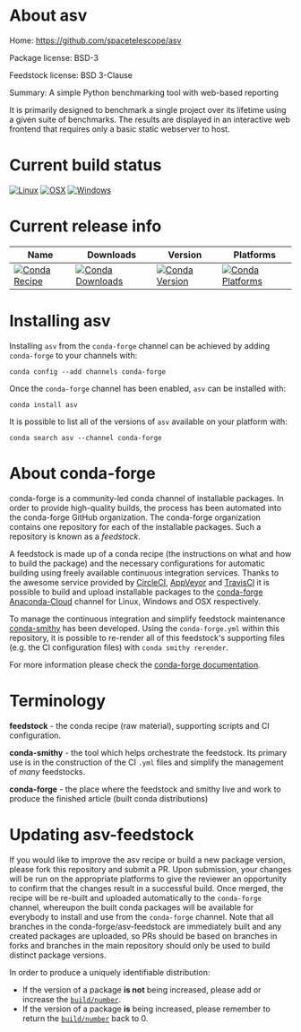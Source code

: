 About asv
=========

Home: https://github.com/spacetelescope/asv

Package license: BSD-3

Feedstock license: BSD 3-Clause

Summary: A simple Python benchmarking tool with web-based reporting

It is primarily designed to benchmark a single project over its lifetime
using a given suite of benchmarks. The results are displayed in an
interactive web frontend that requires only a basic static webserver to
host.


Current build status
====================

[![Linux](https://img.shields.io/circleci/project/github/conda-forge/asv-feedstock/master.svg?label=Linux)](https://circleci.com/gh/conda-forge/asv-feedstock)
[![OSX](https://img.shields.io/travis/conda-forge/asv-feedstock/master.svg?label=macOS)](https://travis-ci.org/conda-forge/asv-feedstock)
[![Windows](https://img.shields.io/appveyor/ci/conda-forge/asv-feedstock/master.svg?label=Windows)](https://ci.appveyor.com/project/conda-forge/asv-feedstock/branch/master)

Current release info
====================

| Name | Downloads | Version | Platforms |
| --- | --- | --- | --- |
| [![Conda Recipe](https://img.shields.io/badge/recipe-asv-green.svg)](https://anaconda.org/conda-forge/asv) | [![Conda Downloads](https://img.shields.io/conda/dn/conda-forge/asv.svg)](https://anaconda.org/conda-forge/asv) | [![Conda Version](https://img.shields.io/conda/vn/conda-forge/asv.svg)](https://anaconda.org/conda-forge/asv) | [![Conda Platforms](https://img.shields.io/conda/pn/conda-forge/asv.svg)](https://anaconda.org/conda-forge/asv) |

Installing asv
==============

Installing `asv` from the `conda-forge` channel can be achieved by adding `conda-forge` to your channels with:

```
conda config --add channels conda-forge
```

Once the `conda-forge` channel has been enabled, `asv` can be installed with:

```
conda install asv
```

It is possible to list all of the versions of `asv` available on your platform with:

```
conda search asv --channel conda-forge
```


About conda-forge
=================

conda-forge is a community-led conda channel of installable packages.
In order to provide high-quality builds, the process has been automated into the
conda-forge GitHub organization. The conda-forge organization contains one repository
for each of the installable packages. Such a repository is known as a *feedstock*.

A feedstock is made up of a conda recipe (the instructions on what and how to build
the package) and the necessary configurations for automatic building using freely
available continuous integration services. Thanks to the awesome service provided by
[CircleCI](https://circleci.com/), [AppVeyor](https://www.appveyor.com/)
and [TravisCI](https://travis-ci.org/) it is possible to build and upload installable
packages to the [conda-forge](https://anaconda.org/conda-forge)
[Anaconda-Cloud](https://anaconda.org/) channel for Linux, Windows and OSX respectively.

To manage the continuous integration and simplify feedstock maintenance
[conda-smithy](https://github.com/conda-forge/conda-smithy) has been developed.
Using the ``conda-forge.yml`` within this repository, it is possible to re-render all of
this feedstock's supporting files (e.g. the CI configuration files) with ``conda smithy rerender``.

For more information please check the [conda-forge documentation](https://conda-forge.org/docs/).

Terminology
===========

**feedstock** - the conda recipe (raw material), supporting scripts and CI configuration.

**conda-smithy** - the tool which helps orchestrate the feedstock.
                   Its primary use is in the construction of the CI ``.yml`` files
                   and simplify the management of *many* feedstocks.

**conda-forge** - the place where the feedstock and smithy live and work to
                  produce the finished article (built conda distributions)


Updating asv-feedstock
======================

If you would like to improve the asv recipe or build a new
package version, please fork this repository and submit a PR. Upon submission,
your changes will be run on the appropriate platforms to give the reviewer an
opportunity to confirm that the changes result in a successful build. Once
merged, the recipe will be re-built and uploaded automatically to the
`conda-forge` channel, whereupon the built conda packages will be available for
everybody to install and use from the `conda-forge` channel.
Note that all branches in the conda-forge/asv-feedstock are
immediately built and any created packages are uploaded, so PRs should be based
on branches in forks and branches in the main repository should only be used to
build distinct package versions.

In order to produce a uniquely identifiable distribution:
 * If the version of a package **is not** being increased, please add or increase
   the [``build/number``](https://conda.io/docs/user-guide/tasks/build-packages/define-metadata.html#build-number-and-string).
 * If the version of a package **is** being increased, please remember to return
   the [``build/number``](https://conda.io/docs/user-guide/tasks/build-packages/define-metadata.html#build-number-and-string)
   back to 0.
